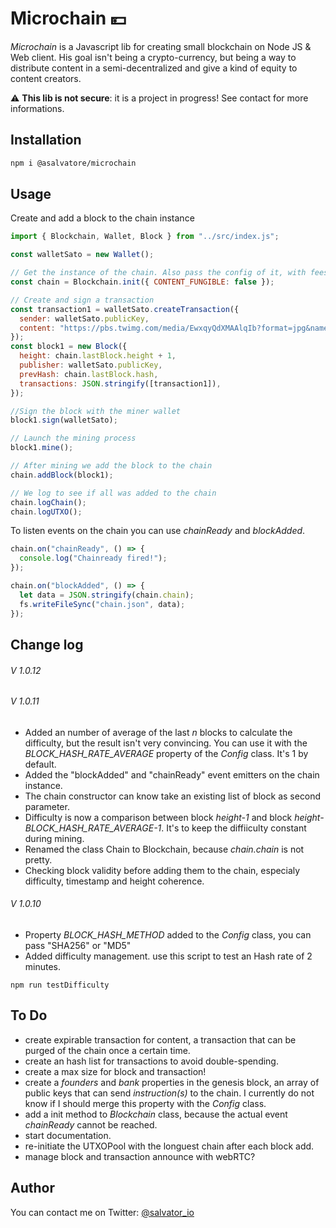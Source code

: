 # Microchain 💴

_Microchain_ is a Javascript lib for creating small blockchain on Node JS & Web client. His goal isn't being a crypto-currency, but being a way to distribute content in a semi-decentralized and give a kind of equity to content creators.

:warning: **This lib is not secure**: it is a project in progress! See contact for more informations.

## Installation

```bash
npm i @asalvatore/microchain
```

## Usage

Create and add a block to the chain instance

```javascript
import { Blockchain, Wallet, Block } from "../src/index.js";

const walletSato = new Wallet();

// Get the instance of the chain. Also pass the config of it, with fees and if TX content are fungible or not.
const chain = Blockchain.init({ CONTENT_FUNGIBLE: false });

// Create and sign a transaction
const transaction1 = walletSato.createTransaction({
  sender: walletSato.publicKey,
  content: "https://pbs.twimg.com/media/EwxqyQdXMAAlqIb?format=jpg&name=medium",
});
const block1 = new Block({
  height: chain.lastBlock.height + 1,
  publisher: walletSato.publicKey,
  prevHash: chain.lastBlock.hash,
  transactions: JSON.stringify([transaction1]),
});

//Sign the block with the miner wallet
block1.sign(walletSato);

// Launch the mining process
block1.mine();

// After mining we add the block to the chain
chain.addBlock(block1);

// We log to see if all was added to the chain
chain.logChain();
chain.logUTXO();
```

To listen events on the chain you can use _chainReady_ and _blockAdded_.

```javascript
chain.on("chainReady", () => {
  console.log("Chainready fired!");
});

chain.on("blockAdded", () => {
  let data = JSON.stringify(chain.chain);
  fs.writeFileSync("chain.json", data);
});
```

## Change log

###### V 1.0.12

###### V 1.0.11

- Added an number of average of the last _n_ blocks to calculate the difficulty, but the result isn't very convincing. You can use it with the _BLOCK_HASH_RATE_AVERAGE_ property of the _Config_ class. It's 1 by default.
- Added the "blockAdded" and "chainReady" event emitters on the chain instance.
- The chain constructor can know take an existing list of block as second parameter.
- Difficulty is now a comparison between block _height-1_ and block _height-BLOCK_HASH_RATE_AVERAGE-1_. It's to keep the diffiiculty constant during mining.
- Renamed the class Chain to Blockchain, because _chain.chain_ is not pretty.
- Checking block validity before adding them to the chain, especialy difficulty, timestamp and height coherence.

###### V 1.0.10

- Property _BLOCK_HASH_METHOD_ added to the _Config_ class, you can pass "SHA256" or "MD5"
- Added difficulty management. use this script to test an Hash rate of 2 minutes.

```
npm run testDifficulty
```

## To Do

- create expirable transaction for content, a transaction that can be purged of the chain once a certain time.
- create an hash list for transactions to avoid double-spending.
- create a max size for block and transaction!
- create a _founders_ and _bank_ properties in the genesis block, an array of public keys that can send _instruction(s)_ to the chain. I currently do not know if I should merge this property with the _Config_ class.
- add a init method to _Blockchain_ class, because the actual event _chainReady_ cannot be reached.
- start documentation.
- re-initiate the UTXOPool with the longuest chain after each block add.
- manage block and transaction announce with webRTC?

## Author

You can contact me on Twitter:
[@salvator_io](https://twitter.com/salvator_io)
